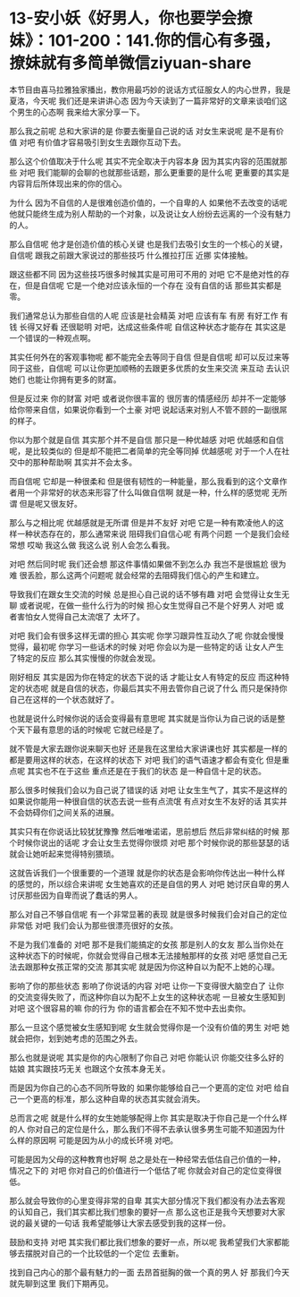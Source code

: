 # 13-安小妖《好男人，你也要学会撩妹》：101-200：141.你的信心有多强，撩妹就有多简单微信ziyuan-share

本节目由喜马拉雅独家播出，教你用最巧妙的说话方式征服女人的内心世界，我是夏洛，今天呢 我们还是来讲讲心态 因为今天读到了一篇非常好的文章来谈咱们这个男生的心态啊 我来给大家分享一下。

那么我之前呢 总和大家讲的是 你要去衡量自己说的话 对女生来说呢 是不是有价值 对吧 有价值才容易吸引到女生去跟你互动下去。

那么这个价值取决于什么呢 其实不完全取决于内容本身 因为其实内容的范围就那些 对吧 我们能聊的会聊的也就那些话题，那么更重要的是什么呢 更重要的其实是内容背后所体现出来的你的信心。

为什么 因为不自信的人是很难创造价值的，一个自卑的人 如果他不去改变的话呢 他就只能终生成为别人帮助的一个对象，以及说让女人纷纷去远离的一个没有魅力的人。

那么自信呢 他才是创造价值的核心关键 也是我们去吸引女生的一个核心的关键，自信呢 跟我之前跟大家说过的那些技巧 什么推拉打压 近挪 实体接触。

跟这些都不同 因为这些技巧很多时候其实是可用可不用的 对吧 它不是绝对性的存在，但是自信呢 它是一个绝对应该永恒的一个存在 没有自信的话 那些其实都是零。

我们通常总认为那些自信的人呢 应该是社会精英 对吧 应该有车 有房 有好工作 有钱 长得又好看 还很聪明 对吧，达成这些条件呢 自信这种状态才能存在 其实这是一个错误的一种观点啊。

其实任何外在的客观事物呢 都不能完全去等同于自信 但是自信呢 却可以反过来等同于这些，自信呢 可以让你更加顺畅的去跟更多优质的女生来交流 来互动 去认识她们 也能让你拥有更多的财富。

但是反过来 你的财富 对吧 或者说你很丰富的 很厉害的情感经历 却并不一定能够给你带来自信，如果说你看到一个土豪 对吧 说起话来对别人不管不顾的一副很屌的样子。

你以为那个就是自信 其实那个并不是自信 那只是一种优越感 对吧 优越感和自信呢，是比较类似的 但是却不能把二者简单的完全等同掉 优越感呢 对于一个人在社交中的那种帮助啊 其实并不会太多。

而自信呢 它却是一种很柔和 但是很有韧性的一种能量，那么我看到的这个文章作者用一个非常好的状态来形容了什么叫做自信啊 就是一种，什么样的感觉呢 无所谓 但是呢又很友好。

那么与之相比呢 优越感就是无所谓 但是并不友好 对吧 它是一种有欺凌他人的这样一种状态存在的，那么通常来说 阻碍我们自信心呢 有两个问题 一个是我们会经常想 哎呦 我这么做 我这么说 别人会怎么看我。

对吧 然后同时呢 我们还会想 那这件事情如果做不到怎么办 我岂不是很尴尬 很为难 很丢脸，那么这两个问题呢 就会经常的去阻碍我们信心的产生和建立。

导致我们在跟女生交流的时候 总是担心自己说的话不够有趣 对吧 会觉得让女生无聊 或者说呢，在做一些什么行为的时候 担心女生觉得自己不是个好男人 对吧 或者害怕女人觉得自己太流氓了 太坏了。

对吧 我们会有很多这样无谓的担心 其实呢 你学习跟异性互动久了呢 你就会慢慢觉得，最初呢 你学习一些话术的时候 对吧 你会以为是一些特定的话 让女人产生了特定的反应 那么其实慢慢的你就会发现。

刚好相反 其实是因为你在特定的状态下说的话 才能让女人有特定的反应 而这种特定的状态呢 就是自信的状态，你最后其实不用去管你自己说了什么 而只是保持你自己在这样的一个状态就好了。

也就是说什么时候你说的话会变得最有意思呢 其实就是当你认为自己说的话是整个天下最有意思的话的时候呢 它就已经是了。

就不管是大家去跟你说来聊天也好 还是我在这里给大家讲课也好 其实都是一样的 都是要用这样的状态，在这样的状态下 对吧 我们的语气语速才都会有变化 但是重点呢 其实也不在于这些 重点还是在于我们的状态 是一种自信十足的状态。

那么很多时候我们会以为自己说了错误的话 对吧 让女生生气了，其实不是这样的 如果说你能用一种很自信的状态去说一些有点流氓 有点对女生不友好的话 其实并不会妨碍你们之间关系的进展。

其实只有在你说话比较犹犹豫豫 然后唯唯诺诺，思前想后 然后非常纠结的时候 那个时候你说出的话呢 才会让女生去觉得你很烦 对吧 那个时候你说的那些瑟瑟的话 就会让她听起来觉得特别猥琐。

这就告诉我们一个很重要的一个道理 就是你的状态是会影响你传达出一种什么样的感觉的，所以综合来讲呢 女生她喜欢的还是自信的男人 对吧 她讨厌自卑的男人 讨厌那些因为自卑而说了蠢话的男人。

那么对自己不够自信呢 有一个非常显著的表现 就是很多时候我们会对自己的定位非常低 对吧 我们会认为那些很漂亮很好的女孩。

不是为我们准备的 对吧 那不是我们能搞定的女孩 那是别人的女友 那么当你处在这种状态下的时候呢，你就会觉得自己根本无法接触那样的女孩 对吧 感觉自己无法去跟那种女孩正常的交流 那其实呢 就是因为你这种自以为配不上她的心理。

影响了你的那些状态 影响了你说话的内容 对吧 让你一下变得很大脑空白了 让你的交流变得失败了，而这种你自以为配不上女生的这种状态呢 一旦被女生感知到 对吧 这个很容易的嘛 你的行为 你的语言都会在不知不觉中去出卖你。

那么一旦这个感觉被女生感知到呢 女生就会觉得你是一个没有价值的男生 对吧 她就会把你，划到她考虑的范围之外去。

那么也就是说呢 其实是你的内心限制了你自己 对吧 你能认识 你能交往多么好的姑娘 其实跟技巧无关 也跟这个女孩本身无关。

而是因为你自己的心态不同所导致的 如果你能够给自己一个更高的定位 对吧 给自己一个更高的标准，那么这种自卑的状态其实就会消失。

总而言之呢 就是什么样的女生她能够配得上你 其实是取决于你自己是一个什么样的人 你对自己的定位是什么，那么我们不得不去承认很多男生可能不知道因为什么样的原因啊 可能是因为从小的成长环境 对吧。

可能是因为父母的这种教育也好啊 总之是处在一种经常去低估自己价值的一种，情况之下的 对吧 你对自己的价值进行一个低估了呢 你就会对自己的定位变得很低。

那么就会导致你的心里变得非常的自卑 其实大部分情况下我们都没有办法去客观的认知自己，我们其实都比我们想象的要好一点 那么这也正是我今天想要对大家说的最关键的一句话 我希望能够让大家去感受到我的这样一份。

鼓励和支持 对吧 其实我们都比我们想象的要好一点，所以呢 我希望我们大家都能够去摆脱对自己的一个比较低的一个定位 去重新。

找到自己内心的那个最有魅力的一面 去昂首挺胸的做一个真的男人 好 那我们今天就先聊到这里 我们下期再见。

